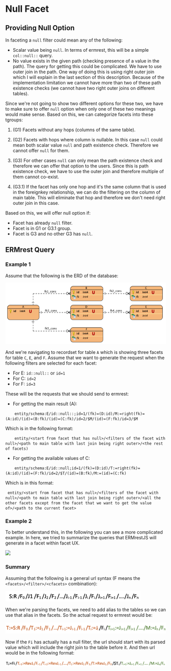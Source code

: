 # Null Facet

## Providing Null Option

In faceting a `null` filter could mean any of the following:

- Scalar value being `null`. In terms of ermrest, this will be a simple `col::null::` query.
- No value exists in the given path (checking presence of a value in the path). The query for getting this could be complicated. We have to use outer join in the path. One way of doing this is using right outer join which I will explain in the last section of this description. Because of the implementation limitation we cannot have more than two of these path existence checks (we cannot have two right outer joins on different tables).

Since we're not going to show two different options for these two, we have to make sure to offer `null` option when only one of these two meanings would make sense. Based on this, we can categorize facets into these tgroups:

1. (G1) Facets without any hops (columns of the same table).

2. (G2) Facets with hops where column is nullable. In this case `null` could mean both scalar value `null` and path existence check. Therefore we cannot offer `null` for them.

3. (G3) For other cases `null` can only mean the path existence check and therefore we can offer that option to the users. Since this is path existence check, we have to use the outer join and therefore multiple of them cannot co-exist.

4. (G3.1) If the facet has only one hop and it's the same column that is used in the foreignkey relationship, we can do the filtering on the column of main table. This will eliminate that hop and therefore we don't need right outer join in this case.

Based on this, we will offer null option if:
- Facet has already `null` filter.
- Facet is in G1 or G3.1 group.
- Facet is G3 and no other G3 has `null`.

## ERMrest Query

### Example 1

Assume that the following is the ERD of the database:

![image](https://github.com/informatics-isi-edu/ermrestjs/raw/master/docs/resources/faceting/check-presence-right-join.png)

And we're navigating to recordset for table `A` which is showing three facets for table `C`, `E`, and `F`. Assume that we want to generate the request when the following filters are selected for each facet:

- For E: `id::null::` or `id=1`
- For C: `id=2`
- For F: `id=3`

These will be the requests that we should send to ermrest:

- For getting the main result (A):
```
    entity/schema:E/id::null::;id=1/(fk)=(D:id)/M:=right(fk)=(A:id)/(id)=(B:fk)/(id)=(C:fk)/id=2/$M/(id)=(F:fk)/id=3/$M
  ```
  Which is in the following format:
```
    entity/<start from facet that has null>/<filters of the facet with null>/<path to main table with last join being right outer>/<the rest of facets)
```
- For getting the available values of C:
```
    entity/schema:E/id::null;id=1/(fk)=(D:id)/T:=right(fk)=(A:id)/(id)=(F:fk)/id=2/$T/(id)=(B:fk)/M:=(id)=(C:fk)
```
  Which is in this format:
   ```
    entity/<start from facet that has null>/<filters of the facet with null>/<path to main table with last join being right outer>/<all the other facets except from the facet that we want to get the value of>/<path to the current facet>
  ```

### Example 2

To better understand this, in the following you can see a more complicated example. In here, we tried to summarize the queries that ERMrestJS will generate in a facet within facet UX.

![](https://github.com/informatics-isi-edu/ermrestjs/raw/master/docs/resources/faceting/null-facet-example.png)


### Summary

Assuming that the following is a general url syntax (F means the `<facets>/<filter>/<cfacets>` combination):

![](https://github.com/informatics-isi-edu/ermrestjs/raw/master/docs/resources/faceting/null-facet-parse-01.png)

When we're parsing the facets, we need to add alias to the tables so we can use that alias in the facets. So the actual request to ermrest would be:

![](https://github.com/informatics-isi-edu/ermrestjs/raw/master/docs/resources/faceting/null-facet-parse-02.png)

Now if the `Fi` has actually has a null filter, the url should start with its parsed value which will include the right join to the table before it. And then url would be in the following format:

![](https://github.com/informatics-isi-edu/ermrestjs/raw/master/docs/resources/faceting/null-facet-parse-03.png)

